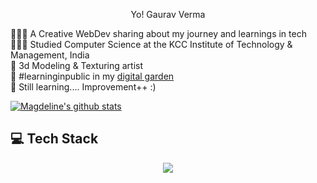 <p align="center">Yo! Gaurav Verma</p>

👩🏻‍💻 A Creative WebDev sharing about my journey and learnings in tech<br/>
👩🏻‍🎓 Studied Computer Science at the KCC Institute of Technology & Management, India<br/>
🎨 3d Modeling & Texturing artist <br/>
🌷 #learninginpublic in my [digital garden](https://magdelinehuang.com/)<br/>
💭 Still learning.... Improvement++ :) <br/>

<!-- GitHub stats from https://github.com/anuraghazra/github-readme-stats -->
[![Magdeline's github stats](https://github-readme-stats.vercel.app/api?username=xsol05&count_private=true&show_icons=true&theme=radical&hide_rank=false)](https://github.com/anuraghazra/github-readme-stats)
<h2>💻 Tech Stack </h2>
<p align="center">
  <a href="https://skillicons.dev">
    <img src="https://skillicons.dev/icons?i=html,css,js,ts,threejs,tailwind,react,redux,firebase,git,github,figma,blender,greensock" />
  </a>
</p>
